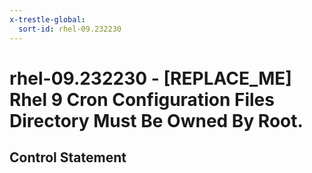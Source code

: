 ```yaml
---
x-trestle-global:
  sort-id: rhel-09.232230
---
```


# rhel-09.232230 - \[REPLACE_ME\] Rhel 9 Cron Configuration Files Directory Must Be Owned By Root.

## Control Statement
